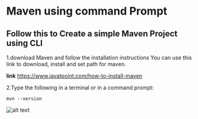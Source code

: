 # Maven using command Prompt
##  Follow this to Create a simple Maven Project using CLI
1.download Maven and follow the installation instructions
You can use this link to download, install and set path for maven.

**link** https://www.javatpoint.com/how-to-install-maven

2.Type the following in a terminal or in a command prompt: 
```shell
mvn --version 
```
![alt text](https://github.com/sumyak/Apache-Maven/blob/master/cmd/target/site/images/logos/Screenshot%20(111).png?raw=true)





